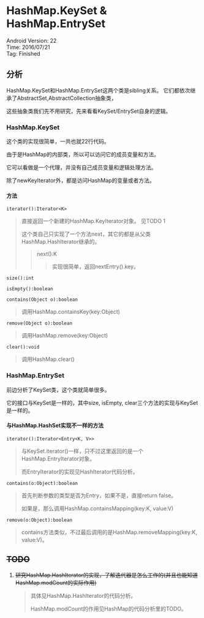 # HashMap.KeySet & HashMap.EntrySet

Android Version: 22  
Time: 2016/07/21  
Tag: Finished  

## 分析
HashMap.KeySet和HashMap.EntrySet这两个类是sibling关系。
它们都依次继承了AbstractSet,AbstractCollection抽象类，

这些抽象类我们先不用研究，先来看看KeySet/EntrySet自身的逻辑。

### HashMap.KeySet
这个类的实现很简单，一共也就22行代码。

由于是HashMap的内部类，所以可以访问它的成员变量和方法。

它可以看做是一个代理，并没有自己成员变量和逻辑处理方法。

除了newKeyIterator外，都是访问HashMap的变量或者方法。

#### 方法
`iterator():Iterator<K>`

> 直接返回一个新建的HashMap.KeyIterator对象。
> 见TODO 1
> 
> 这个类自己只实现了一个方法next，其它的都是从父类HashMap.HashIterator继承的。
>> next():K
>>> 实现很简单，返回nextEntry().key。

`size():int`

`isEmpty():boolean`

`contains(Object o):boolean`

> 调用HashMap.containsKey(key:Object)

`remove(Object o):boolean`

> 调用HashMap.remove(key:Object)

`clear():void`

> 调用HashMap.clear()

### HashMap.EntrySet
前边分析了KeySet类，这个类就简单很多。

它的接口与KeySet是一样的，其中size, isEmpty, clear三个方法的实现与KeySet是一样的。

#### 与HashMap.HashSet实现不一样的方法
`iterator():Iterator<Entry<K, V>>`

> 与KeySet.iterator()一样，只不过这里返回的是一个HashMap.EntryIterator对象。
>
> 而EntryIterator的实现见HashIterator代码分析。

`contains(o:Object):boolean`

> 首先判断参数的类型是否为Entry，如果不是，直接return false。
>
> 如果是，那么调用HashMap.containsMapping(key:K, value:V)

`remove(o:Object):boolean`

> contains方法类似，不过最后调用的是HashMap.removeMapping(key:K, value:V)。

## ~~TODO~~
1. ~~研究HashMap.HashIterator的实现，了解迭代器是怎么工作的(并且也能知道HashMap.modCount的实际作用)~~

	> 具体见HashMap.HashIterator的代码分析。
	>
	> HashMap.modCount的作用见HashMap的代码分析里的TODO。